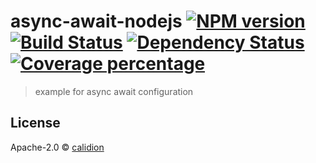 # async-await-nodejs [![NPM version][npm-image]][npm-url] [![Build Status][travis-image]][travis-url] [![Dependency Status][daviddm-image]][daviddm-url] [![Coverage percentage][coveralls-image]][coveralls-url]
> example for async await configuration

## License

Apache-2.0 © [calidion]()


[npm-image]: https://badge.fury.io/js/async-await-nodejs.svg
[npm-url]: https://npmjs.org/package/async-await-nodejs
[travis-image]: https://travis-ci.org/calidion/async-await-nodejs.svg?branch=master
[travis-url]: https://travis-ci.org/calidion/async-await-nodejs
[daviddm-image]: https://david-dm.org/calidion/async-await-nodejs.svg?theme=shields.io
[daviddm-url]: https://david-dm.org/calidion/async-await-nodejs
[coveralls-image]: https://coveralls.io/repos/calidion/async-await-nodejs/badge.svg
[coveralls-url]: https://coveralls.io/r/calidion/async-await-nodejs
